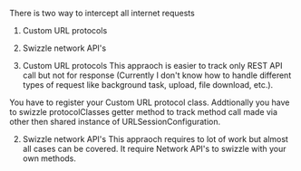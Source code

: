 There is two way to intercept all internet requests
1. Custom URL protocols
2. Swizzle network API's

1. Custom URL protocols
 This appraoch is easier to track only REST API call but not for response (Currently I don't know how to handle different types of request like background task, upload, file download, etc.).
 
 You have to register your Custom URL protocol class. Addtionally you have to swizzle protocolClasses getter method to track method call made via other then shared instance of URLSessionConfiguration.
 
 2. Swizzle network API's 
 This appraoch requires to lot of work but almost all cases can be covered. It require Network API's to swizzle with your own methods.

